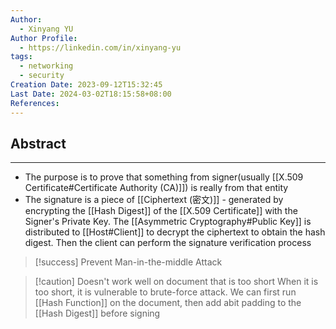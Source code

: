 ```yaml
---
Author:
  - Xinyang YU
Author Profile:
  - https://linkedin.com/in/xinyang-yu
tags:
  - networking
  - security
Creation Date: 2023-09-12T15:32:45
Last Date: 2024-03-02T18:15:58+08:00
References: 
---
```

## Abstract
---
- The purpose is to prove that something from signer(usually [[X.509 Certificate#Certificate Authority (CA)]]) is really from that entity
- The signature is a piece of [[Ciphertext (密文)]] - generated by encrypting the [[Hash Digest]] of the [[X.509 Certificate]]  with the Signer's Private Key. The [[Asymmetric Cryptography#Public Key]] is distributed to [[Host#Client]] to decrypt the ciphertext to obtain the hash digest. Then the client can perform the signature verification process


>[!success] Prevent Man-in-the-middle Attack

>[!caution] Doesn't work well on document that is too short
> When it is too short, it is vulnerable to brute-force attack. We can first run [[Hash Function]] on the document, then add abit padding to the [[Hash Digest]] before signing


